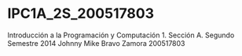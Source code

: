 IPC1A_2S_200517803
==================

Introducción a la Programación y Computación 1. Sección A. Segundo Semestre 2014 
Johnny Mike Bravo Zamora 200517803
